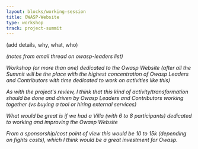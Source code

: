 ```yaml
---
layout: blocks/working-session
title: OWASP-Website
type: workshop
track: project-summit
---
```


(add details, why, what, who)


_(notes from email thread on owasp-leaders list)_


_Workshop (or more than one) dedicated to the Owasp Website (after all the Summit will be the place with the highest concentration of Owasp Leaders and Contributors with time dedicated to work on activities like this)_

_As with the project's review, I think that this kind of activity/transformation should be done and driven by Owasp Leaders and Contributors working together (vs buying a tool or hiring external services)_

_What would be great is if we had a Villa (with 6 to 8 participants) dedicated to working and improving the Owasp Website_

_From a sponsorship/cost point of view this would be 10 to 15k (depending on fights costs), which I think would be a great investment for Owasp._
